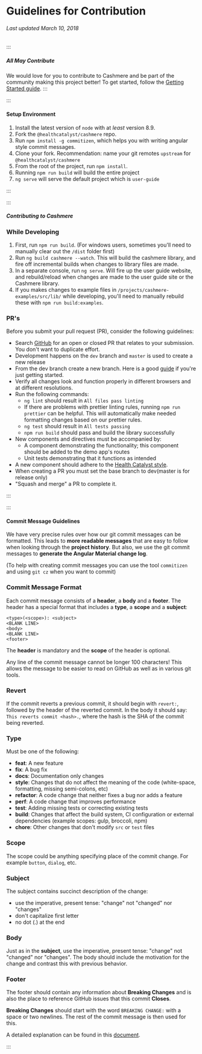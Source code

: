 # Guidelines for Contribution

###### Last updated March 10, 2018

:::

##### All May Contribute

We would love for you to contribute to Cashmere and be part of the community making this project better! To get started, follow the [Getting Started guide](http://cashmere.healthcatalyst.net/guides/getting-started).
:::

:::

#### Setup Environment

1.  Install the latest version of `node` with at _least_ version 8.9.
2.  Fork the `@healthcatalyst/cashmere` repo.
3.  Run `npm install -g commitizen`, which helps you with writing angular style commit messages.
4.  Clone your fork.
    Recommendation: name your git remotes `upstream` for `@healthcatalyst/cashmere`
5.  From the root of the project, run `npm install`.
6.  Running `npm run build` will build the entire project
7.  `ng serve` will serve the default project which is `user-guide`

:::

:::

##### Contributing to Cashmere

### While Developing

1.  First, run `npm run build`. (For windows users, sometimes you'll need to manually clear out the `/dist` folder first)
2.  Run `ng build cashmere --watch`. This will build the cashmere library, and fire off incremental builds when changes to library files are made.
3.  In a separate console, run `ng serve`. Will fire up the user guide website, and rebuild/reload when changes are made to the user guide site or the Cashmere library.
4.  If you makes changes to example files in `/projects/cashmere-examples/src/lib/` while developing, you'll need to manually rebuild these with `npm run build:examples`.

### PR's

Before you submit your pull request (PR), consider the following guidelines:

*   Search [GitHub](https://github.com/HealthCatalyst/Fabric.Cashmere/pulls) for an open or closed PR that relates to your submission. You don't want to duplicate effort.
*   Development happens on the `dev` branch and `master` is used to create a new release
*   From the dev branch create a new branch. Here is a good [guide](https://gist.github.com/Chaser324/ce0505fbed06b947d962) if you're just getting started.
*   Verify all changes look and function properly in different browsers and at different resolutions.
*   Run the following commands:
    *   `ng lint` should result in `All files pass linting`
    *   If there are problems with prettier linting rules, running `npm run prettier` can be helpful. This will automatically make needed formatting changes based on our prettier rules.
    *   `ng test` should result in `All tests passing`
    *   `npm run build` should pass and build the library successfully
*   New components and directives must be accompanied by:
    *   A component demonstrating the functionality; this component should be added to the demo app's routes
    *   Unit tests demonstrating that it functions as intended
*   A new component should adhere to the [Health Catalyst style](http://cashmere.healthcatalyst.net).
*   When creating a PR you must set the base branch to dev(master is for release only)
*   "Squash and merge" a PR to complete it.

:::

:::

#### Commit Message Guidelines

We have very precise rules over how our git commit messages can be formatted. This leads to **more
readable messages** that are easy to follow when looking through the **project history**. But also,
we use the git commit messages to **generate the Angular Material change log**.

(To help with creating commit messages you can use the tool `commitizen` and using `git cz` when you want to commit)

### Commit Message Format

Each commit message consists of a **header**, a **body** and a **footer**. The header has a special
format that includes a **type**, a **scope** and a **subject**:

```
<type>(<scope>): <subject>
<BLANK LINE>
<body>
<BLANK LINE>
<footer>
```

The **header** is mandatory and the **scope** of the header is optional.

Any line of the commit message cannot be longer 100 characters! This allows the message to be easier
to read on GitHub as well as in various git tools.

### Revert

If the commit reverts a previous commit, it should begin with `revert:`, followed by the header of
the reverted commit. In the body it should say: `This reverts commit <hash>.`, where the hash is
the SHA of the commit being reverted.

### Type

Must be one of the following:

*   **feat**: A new feature
*   **fix**: A bug fix
*   **docs**: Documentation only changes
*   **style**: Changes that do not affect the meaning of the code (white-space, formatting, missing
    semi-colons, etc)
*   **refactor**: A code change that neither fixes a bug nor adds a feature
*   **perf**: A code change that improves performance
*   **test**: Adding missing tests or correcting existing tests
*   **build**: Changes that affect the build system, CI configuration or external dependencies
    (example scopes: gulp, broccoli, npm)
*   **chore**: Other changes that don't modify `src` or `test` files

### Scope

The scope could be anything specifying place of the commit change. For example
`button`, `dialog`, etc.

### Subject

The subject contains succinct description of the change:

*   use the imperative, present tense: "change" not "changed" nor "changes"
*   don't capitalize first letter
*   no dot (.) at the end

### Body

Just as in the **subject**, use the imperative, present tense: "change" not "changed" nor "changes".
The body should include the motivation for the change and contrast this with previous behavior.

### Footer

The footer should contain any information about **Breaking Changes** and is also the place to
reference GitHub issues that this commit **Closes**.

**Breaking Changes** should start with the word `BREAKING CHANGE:` with a space or two newlines.
The rest of the commit message is then used for this.

A detailed explanation can be found in this [document](https://github.com/angular/angular.js/blob/master/DEVELOPERS.md#-git-commit-guidelines).

:::
